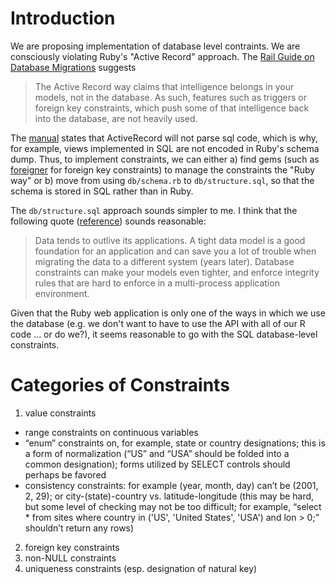 # Introduction

We are proposing implementation of database level contraints. We are consciously violating Ruby's "Active Record" approach. The [Rail Guide on Database Migrations](http://guides.rubyonrails.org/migrations.html#active-record-and-referential-integrity) suggests

> The Active Record way claims that intelligence belongs in your models, not in the database. As such, features such as triggers or foreign key constraints, which push some of that intelligence back into the database, are not heavily used.

The [manual](http://guides.rubyonrails.org/migrations.html#schema-dumping-and-you) states that ActiveRecord will not parse sql code, which is why, for example, views implemented in SQL are not encoded in Ruby's schema dump. Thus, to implement constraints, we can either a) find gems (such as [foreigner](https://github.com/matthuhiggins/foreigner) for foreign key constraints) to manage the constraints the "Ruby way" or b) move from using `db/schema.rb` to `db/structure.sql`, so that the schema is stored in SQL rather than in Ruby.

The `db/structure.sql` approach sounds simpler to me. I think that the following quote ([reference](http://ewout.name/2009/12/rails-models-with-teeth-and-database-constraints/)) sounds reasonable:

> Data tends to outlive its applications. A tight data model is a good foundation for an application and can save you a lot of trouble when migrating the data to a different system (years later). Database constraints can make your models even tighter, and enforce integrity rules that are hard to enforce in a multi-process application environment. 

Given that the Ruby web application is only one of the ways in which we use the database (e.g. we don't want to have to use the API with all of our R code ... or do we?), it seems reasonable to go with the SQL database-level constraints.

# Categories of Constraints

1.	value constraints
 *	range constraints on continuous variables
 *	“enum” constraints on, for example, state or country designations; this is a form of normalization (“US” and “USA” should be folded into a common designation); forms utilized by SELECT controls should perhaps be favored
 *	consistency constraints: for example (year, month, day) can’t be (2001, 2, 29); or city-(state)-country vs. latitude-longitude (this may be hard, but some level of checking may not be too difficult; for example, “select * from sites where country in ('US', 'United States', 'USA') and lon > 0;” shouldn’t return any rows)
2.	foreign key constraints
3.	non-NULL constraints
4.	uniqueness constraints (esp. designation of natural key)

